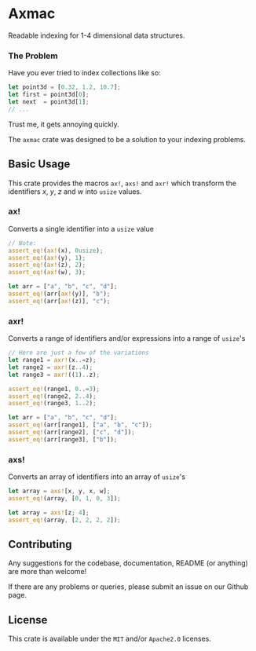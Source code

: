
# Axmac

Readable indexing for 1-4 dimensional data structures.

### The Problem

Have you ever tried to index collections like so:

```rust
let point3d = [0.32, 1.2, 10.7];
let first = point3d[0];
let next  = point3d[1];
// ...
```

Trust me, it gets annoying quickly.

The `axmac` crate was designed to be a solution to your indexing problems.

## Basic Usage

This crate provides the macros `ax!`, `axs!` and `axr!` which transform 
the identifiers _x_, _y_, _z_ and _w_ into `usize` values.

### ax!

Converts a single identifier into a `usize` value

```rust
// Note:
assert_eq!(ax!(x), 0usize);
assert_eq!(ax!(y), 1);
assert_eq!(ax!(z), 2);
assert_eq!(ax!(w), 3);

let arr = ["a", "b", "c", "d"];
assert_eq!(arr[ax!(y)], "b");
assert_eq!(arr[ax!(z)], "c");
```

### axr!

Converts a range of identifiers and/or expressions into a range of `usize`'s

```rust
// Here are just a few of the variations
let range1 = axr!(x..=z);
let range2 = axr!(z..4);
let range3 = axr!((1)..z);

assert_eq!(range1, 0..=3);
assert_eq!(range2, 2..4);
assert_eq!(range3, 1..2);

let arr = ["a", "b", "c", "d"];
assert_eq!(arr[range1], ["a", "b", "c"]);
assert_eq!(arr[range2], ["c", "d"]);
assert_eq!(arr[range3], ["b"]);
```

### axs!

Converts an array of identifiers into an array of `usize`'s

```rust
let array = axs![x, y, x, w];
assert_eq!(array, [0, 1, 0, 3]);

let array = axs![z; 4];
assert_eq!(array, [2, 2, 2, 2]);
```

## Contributing

Any suggestions for the codebase, documentation, README (or anything) are more than welcome!

If there are any problems or queries, please submit an issue on our Github page.

## License

This crate is available under the `MIT` and/or `Apache2.0` licenses.